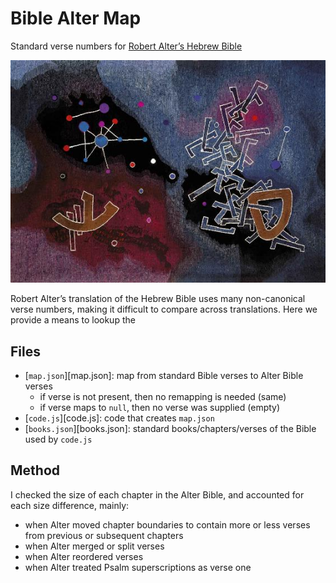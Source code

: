 # Bible Alter Map

Standard verse numbers for [Robert Alter’s Hebrew Bible][1]

<img src="alter.jpg">

Robert Alter’s translation of the Hebrew Bible uses many non-canonical verse
numbers, making it difficult to compare across translations.  Here we provide
a means to lookup the 

## Files

* [`map.json`][map.json]: map from standard Bible verses to Alter Bible verses
    * if verse is not present, then no remapping is needed (same)
    * if verse maps to `null`, then no verse was supplied (empty)
* [`code.js`][code.js]: code that creates `map.json`
* [`books.json`][books.json]: standard books/chapters/verses of the Bible used by `code.js`

## Method

I checked the size of each chapter in the Alter Bible, and accounted for
each size difference, mainly:

* when Alter moved chapter boundaries to contain more or less verses from previous or subsequent chapters
* when Alter merged or split verses
* when Alter reordered verses
* when Alter treated Psalm superscriptions as verse one

[1]:https://wwnorton.com/books/9780393292497
